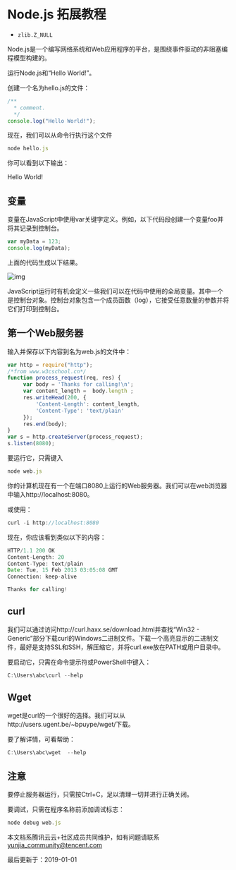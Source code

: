 # Node.js 拓展教程

- `zlib.Z_NULL`

Node.js是一个编写网络系统和Web应用程序的平台，是围绕事件驱动的非阻塞编程模型构建的。

运行Node.js和“Hello World!”。

创建一个名为hello.js的文件：

```js
/**
  * comment.
  */
console.log("Hello World!");
```

现在，我们可以从命令行执行这个文件

```js
node hello.js
```

你可以看到以下输出：

Hello World!

## 变量

变量在JavaScript中使用var关键字定义。例如，以下代码段创建一个变量foo并将其记录到控制台。

```js
var myData = 123; 
console.log(myData);
```

上面的代码生成以下结果。

![img](https://ask.qcloudimg.com/http-save/devdocs/82c97qyvyp.png)

JavaScript运行时有机会定义一些我们可以在代码中使用的全局变量。其中一个是控制台对象。控制台对象包含一个成员函数（log），它接受任意数量的参数并将它们打印到控制台。

## 第一个Web服务器

输入并保存以下内容到名为web.js的文件中：

```js
var http = require("http");
/*from www.w3cschool.cn*/
function process_request(req, res) {
     var body = 'Thanks for calling!\n';
     var content_length =  body.length ;
     res.writeHead(200, {
         'Content-Length': content_length,
         'Content-Type': 'text/plain'
     });
     res.end(body);
}
var s = http.createServer(process_request);
s.listen(8080);
```

要运行它，只需键入

```js
node web.js
```

你的计算机现在有一个在端口8080上运行的Web服务器。我们可以在web浏览器中输入http://localhost:8080。

或使用：

```js
curl -i http://localhost:8080
```

现在，你应该看到类似以下的内容：

```js
HTTP/1.1 200 OK
Content-Length: 20
Content-Type: text/plain
Date: Tue, 15 Feb 2013 03:05:08 GMT
Connection: keep-alive

Thanks for calling!
```

## curl

我们可以通过访问http://curl.haxx.se/download.html并查找“Win32 - Generic”部分下载curl的Windows二进制文件。下载一个高亮显示的二进制文件，最好是支持SSL和SSH，解压缩它，并将curl.exe放在PATH或用户目录中。

要启动它，只需在命令提示符或PowerShell中键入：

```js
C:\Users\abc\curl --help
```

## Wget

wget是curl的一个很好的选择。我们可以从http://users.ugent.be/~bpuype/wget/下载。

要了解详情，可看帮助：





```js
C:\Users\abc\wget  --help
```

## 注意

要停止服务器运行，只需按Ctrl+C，足以清理一切并进行正确关闭。

要调试，只需在程序名称前添加调试标志：

```js
node debug web.js
```

本文档系腾讯云云+社区成员共同维护，如有问题请联系 yunjia_community@tencent.com

最后更新于：2019-01-01